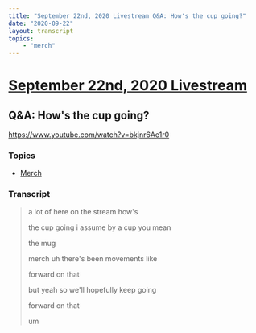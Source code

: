 ```yaml
---
title: "September 22nd, 2020 Livestream Q&A: How's the cup going?"
date: "2020-09-22"
layout: transcript
topics:
    - "merch"
---
```

# [September 22nd, 2020 Livestream](../2020-09-22.md)
## Q&A: How's the cup going?
https://www.youtube.com/watch?v=bkjnr6Ae1r0

### Topics
* [Merch](../topics/merch.md)

### Transcript

> a lot of here on the stream how's
> 
> the cup going i assume by a cup you mean
> 
> the mug
> 
> merch uh there's been movements like
> 
> forward on that
> 
> but yeah so we'll hopefully keep going
> 
> forward on that
> 
> um
> 
